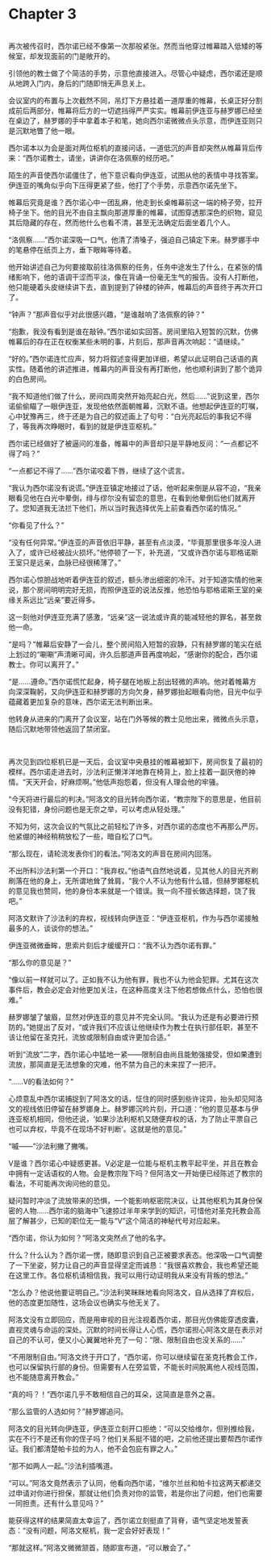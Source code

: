 # Chapter 3

<br>
再次被传召时，西尔诺已经不像第一次那般紧张。然而当他穿过帷幕踏入低矮的等候室，却发现面前的门是敞开的。

引领他的教士做了个简洁的手势，示意他直接进入。尽管心中疑虑，西尔诺还是顺从地跨入门内，身后的门随即悄无声息关上。

会议室内的布置与上次截然不同，吊灯下方悬挂着一道厚重的帷幕，长桌正好分割成前后两部分，帷幕将后方的一切遮挡得严严实实。帷幕前伊连亚与赫罗娜已经坐在桌边了，赫罗娜的手中拿着本子和笔，她向西尔诺微微点头示意，而伊连亚则只是沉默地瞥了他一眼。

西尔诺本以为会是面对两位枢机的直接问话，一道低沉的声音却突然从帷幕背后传来：“西尔诺教士，请坐，讲讲你在洛佩察的经历吧。”

陌生的声音使西尔诺僵住了，他下意识看向伊连亚，试图从他的表情中寻找答案。伊连亚的嘴角似乎向下压得更紧了些，他打了个手势，示意西尔诺先坐下。

帷幕后究竟是谁？西尔诺心中一团乱麻，他走到长桌帷幕前这一端的椅子旁，拉开椅子坐下。他的目光不由自主飘向那道厚重的帷幕，试图穿透那深色的织物，窥见其后隐藏的存在，然而他什么也看不清，甚至无法确定后面坐着几个人。

“洛佩察……”西尔诺深吸一口气，他清了清嗓子，强迫自己镇定下来。赫罗娜手中的笔悬停在纸页上方，垂下眼眸等待着。

他开始讲述自己为何要接取前往洛佩察的任务，任务中途发生了什么，在紧张的情绪影响下，他的语调干涩而平淡，像在背诵一份毫无生气的报告。没有人打断他，他只能硬着头皮继续讲下去，直到提到了钟楼的钟声，帷幕后的声音终于再次开口了。

“钟声？”那声音似乎对此很感兴趣，“是谁敲响了洛佩察的钟？”

“抱歉，我没有看到是谁在敲钟。”西尔诺如实回答。房间里陷入短暂的沉默，仿佛帷幕后的存在正在权衡某些未明的事，片刻后，那声音再次响起：“请继续。”

“好的。”西尔诺连忙应声，努力将叙述变得更加详细，希望以此证明自己话语的真实性。随着他的讲述推进，帷幕内的声音没有再打断他，他也顺利讲到了那个诡异的白色房间。

“我不知道他们做了什么，房间四周突然开始亮起白光，然后……”说到这里，西尔诺偷偷瞄了一眼伊连亚，发现他依然面朝帷幕，沉默不语。他想起伊连亚的叮嘱，心中犹豫再三，终于还是为自己的叙述画上了句号：“白光亮起后的事我记不得了，等我再次睁眼时，看到的就是伊连亚枢机。”

西尔诺已经做好了被逼问的准备，帷幕中的声音却只是平静地反问：“一点都记不得了吗？”

“一点都记不得了……”西尔诺咬着下唇，继续了这个谎言。

“我认为西尔诺没有说谎。”伊连亚镇定地接过了话，他听起来倒是从容不迫，“我亲眼看见他在白光中晕倒，绯与缪尔没有留恋的意思，在看到他晕倒后他们就离开了。您知道我无法拦下他们，所以当时我选择优先上前查看西尔诺的情况。”

“你看见了什么？”

“没有任何异常。”伊连亚的声音依旧平静，甚至有点淡漠，“毕竟那里很多年没人进入了，或许已经被战火损坏。”他停顿了一下，补充道，“又或许西尔诺与耶格诺斯王室只是远亲，血脉已经很稀薄了。”

西尔诺心惊胆战地听着伊连亚的叙述，额头渗出细密的冷汗。对于知道实情的他来说，那个房间明明完好无损，而照伊连亚的说法反推，他恐怕与耶格诺斯王室的亲缘关系远比“远亲”要近得多。

这一刻他对伊连亚充满了感激，“远亲”这一说法或许真的能减轻他的罪名，甚至救他一命。

“是吗？”帷幕后安静了一会儿，整个房间陷入短暂的寂静，只有赫罗娜的笔尖在纸上划过的“唰唰”声清晰可闻，许久后那道声音再度响起，“感谢你的配合，西尔诺教士。你可以离开了。”

“是……遵命。”西尔诺慌忙起身，椅子腿在地板上刮出轻微的声响。他对着帷幕方向深深鞠躬，又向伊连亚和赫罗娜的方向欠身，赫罗娜抬起眼看向他，目光中似乎蕴藏着更加复杂的意味，西尔诺无法判断出来。

他转身从进来的门离开了会议室，站在门外等候的教士见他出来，微微点头示意，随后沉默地带领他返回了禁闭室。

<br>

再次见到四位枢机已是一天后，会议室中央悬挂的帷幕被卸下，房间恢复了最初的模样。西尔诺走进去时，沙法利正懒洋洋地靠在椅背上，脸上挂着一副厌倦的神情。“天天开会，好麻烦啊。”他低声抱怨着，但没有人理会他的牢骚。

“今天将进行最后的判决。”阿洛文的目光转向西尔诺，“教宗陛下的意思是，他目前没有犯错，身份问题也是无奈之举，可以考虑从轻处理。”

不知为何，这次会议的气氛比之前轻松了许多，对西尔诺的态度也不再那么严厉。他紧绷的神经稍稍放松了一些，暗自松了口气。

“那么现在，请轮流发表你们的看法。”阿洛文的声音在房间内回荡。

不出所料沙法利第一个开口：“我弃权。”他语气自然地说着，见其他人的目光齐刷刷落在他的身上，无所谓地耸了耸肩，“我个人不认为他有什么错，但赫罗娜枢机的意见我也赞同，他的身份本来就是一个错误。我一向不擅长做选择题，饶了我吧。”

阿洛文默许了沙法利的弃权，视线转向伊连亚：“伊连亚枢机，作为与西尔诺接触最多的人，谈谈你的想法。”

伊连亚微微垂眸，思索片刻后才缓缓开口：“我不认为西尔诺有罪。”

“那么你的意见是？”

“像以前一样就可以了。正如我不认为他有罪，我也不认为他会犯罪。尤其在这次事件后，教会必定会对他更加关注，在这种高度关注下他若想做点什么，恐怕也很难。”

赫罗娜皱了皱眉，显然对伊连亚的意见并不完全认同。“我认为还是有必要进行预防的。”她提出了反对，“或许我们不应该让他继续作为教士在执行部任职，甚至不该让他留在圣克托，流放或限制自由或许更加合适。”

听到“流放”二字，西尔诺心中猛地一紧——限制自由尚且能勉强接受，但如果遭到流放，那简直是无法想象的灾难，他不禁为自己的未来捏了一把汗。

“……V的看法如何？”

心烦意乱中西尔诺捕捉到了阿洛文的话，怔住的同时感到些许诧异，抬头却见阿洛文的视线依旧停留在赫罗娜身上。赫罗娜沉吟片刻，开口道：“他的意见基本与伊连亚枢机相同，但他还说，‘如果沙法利枢机又随便弃权的话，为了防止平票自己也可以弃权，毕竟不在现场不好判断’。这就是他的意见。”

“嘁——”沙法利撇了撇嘴。

V是谁？西尔诺心中疑惑更甚。V必定是一位能与枢机主教平起平坐，并且在教会中拥有一定话语权的人物。会是教宗陛下吗？但阿洛文一开始便已经陈述了教宗的看法，不可能再次询问他的意见。

疑问暂时冲淡了流放带来的恐惧，一个能影响枢密院决议，让其他枢机为其身份保密的人物……西尔诺的脑海中飞速掠过半年来学到的知识，可惜他对圣克托教会高层了解甚少，已知的职位无一能与“V”这个简洁的神秘代号对应起来。

“西尔诺，你认为如何？”阿洛文突然点了他的名字。

什么？什么认为？西尔诺一愣，随即意识到自己正被要求表态。他深吸一口气调整了一下坐姿，努力让自己的声音显得坚定而诚恳：“我很喜欢教会，我也希望还能在这里工作。各位枢机请相信我，我可以用行动证明我从来没有背叛的想法。”

“怎么办？他说他要证明自己。”沙法利笑眯眯地看向阿洛文，自从选择了弃权后，他的态度更加随性，这场会议也确实与他无关了。

阿洛文没有立即回应，而是用审视的目光注视着西尔诺，那目光仿佛能穿透皮囊，直视灵魂与命运的深处。沉默的时间长得让人心慌，西尔诺担心阿洛文是在表示对自己的不认可，便又小心翼翼地补充了一句：“限、限制自由也没关系的……”

“不用限制自由。”阿洛文终于开口了，“西尔诺，你可以继续留在圣克托教会工作，也可以保留执行部的身份。但需要有人在旁监管，不能长时间脱离他人视线范围，也不能随意离开教会。”

“真的吗？！”西尔诺几乎不敢相信自己的耳朵，这简直是意外之喜。

“那么监管的人选如何？”赫罗娜追问。

阿洛文的目光转向伊连亚，伊连亚立刻开口拒绝：“可以交给维尔，但别推给我，实在不行不是还有你的侄子吗？他们关系挺不错的吧，之前他还提出要帮西尔诺作证。我们都清楚帕卡拉的为人，他不会包庇有罪之人。”

“那不如两人一起。”沙法利插嘴道。

“可以。”阿洛文竟然表示了认同，他看向西尔诺，“维尔兰丝和帕卡拉这两天都递交过申请对你进行担保，那就让他们负责对你的监管，若是你出了问题，他们也需要一同担责。还有什么意见吗？”

能获得这样的结果简直太幸运了，西尔诺立刻挺直了背脊，语气坚定地发誓表态：“没有问题，阿洛文枢机，我一定会好好表现！”

“那就这样。”阿洛文微微颔首，随即宣布道，“可以散会了。”
